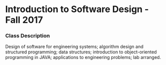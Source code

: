 # Introduction to Software Design - Fall 2017

### Class Description

Design of software for engineering systems; algorithm design and structured programming; data structures; introduction to object-oriented programming in JAVA; applications to engineering problems; lab arranged.
